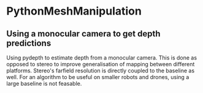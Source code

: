 # PythonMeshManipulation
## Using a monocular camera to get depth predictions

Using pydepth to estimate depth from a monocular camera. 
This is done as opposed to stereo to improve generalisation of mapping between different platforms. 
Stereo's farfield resolution is directly coupled to the baseline as well. For an algorithm to be useful on smaller robots and drones, using a large baseline is not feasable.

